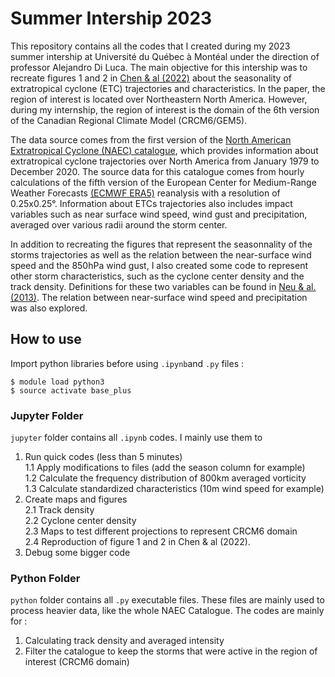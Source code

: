 # Summer Intership 2023

This repository contains all the codes that I created during my 2023 summer intership at Université du Québec à Montéal under the direction of professor Alejandro Di Luca. The main objective for this intership was to recreate figures 1 and 2 in [Chen & al (2022)](https://doi.org/10.1029/2022GL098776) about the seasonality of extratropical cyclone (ETC) trajectories and characteristics. In the paper, the region of interest is located over Northeastern North America. However, during my internship, the region of interest is the domain of the 6th version of the Canadian Regional Climate Model (CRCM6/GEM5).

The data source comes from the first version of the [North American Extratropical Cyclone (NAEC) catalogue](https://doi.org/10.5683/SP3/LH8OBV), which provides information about extratropical cyclone trajectories over North America from January 1979 to December 2020. The source data for this catalogue comes from hourly calculations of the fifth version of the European Center for Medium-Range Weather Forecasts [(ECMWF ERA5)](https://www.ecmwf.int/en/forecasts/dataset/ecmwf-reanalysis-v5) reanalysis with a resolution of 0.25x0.25°. Information about ETCs trajectories also includes impact variables such as near surface wind speed, wind gust and precipitation, averaged over various radii around the storm center. 

In addition to recreating the figures that represent the seasonnality of the storms trajectories as well as the relation between the near-surface wind speed and the 850hPa wind gust, I also created some code to represent other storm characteristics, such as the cyclone center density and the track density. Definitions for these two variables can be found in [Neu & al. (2013)](https://doi.org/10.1175/BAMS-D-11-00154.1). The relation between near-surface wind speed and precipitation was also explored. 


## How to use
Import python libraries before using `.ipynb`and `.py` files : 
```
$ module load python3
$ source activate base_plus
```

### Jupyter Folder
`jupyter` folder contains all `.ipynb` codes. I mainly use them to 

1. Run quick codes (less than 5 minutes)  
  1.1 Apply modifications to files (add the season column for example)  
  1.2 Calculate the frequency distribution of 800km averaged vorticity  
  1.3 Calculate standardized characteristics (10m wind speed for example)
2. Create maps and figures  
   2.1 Track density  
   2.2 Cyclone center density  
   2.3 Maps to test different projections to represent CRCM6 domain  
   2.4 Reproduction of figure 1 and 2 in Chen & al (2022).  
3. Debug some bigger code  
   
### Python Folder
`python` folder contains all `.py` executable files. These files are mainly used to process heavier data, like the whole NAEC Catalogue. The codes are mainly for :  

1. Calculating track density and averaged intensity
2. Filter the catalogue to keep the storms that were active in the region of interest (CRCM6 domain)






